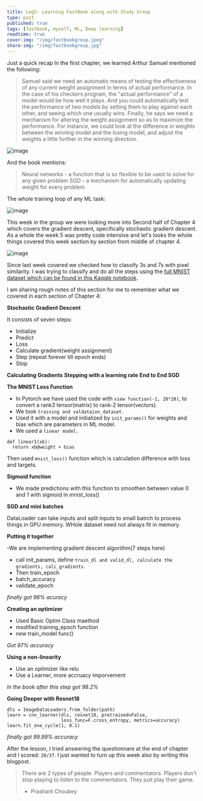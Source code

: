 ```yaml
---
title: Log5- Learning FastBook along with Study Group
type: post
published: true
tags: [fastbook, myself, ML, Deep learning]
readtime: true
cover-img: "/img/fastbookgroup.jpeg"
share-img: "/img/fastbookgroup.jpg"
---
```


Just a quick recap In the first chapter, we learned Arthur Samuel mentioned the following:

> Samuel said we need an automatic means of testing the effectiveness of any current 
> weight assignment in terms of actual performance. In the case of his checkers program,
> the "actual performance" of a model would be how well it plays. And you could 
> automatically test the performance of two models by setting them to play against each other,
> and seeing which one usually wins.
> Finally, he says we need a mechanism for altering the weight assignment so as to maximize the performance.
> For instance, we could look at the difference in weights between the winning model and the losing model,
> and adjust the weights a little further in the winning direction.

![image](https://user-images.githubusercontent.com/24592806/125390450-89cbe880-e3c0-11eb-9cc6-894d8917a345.png)

And the book mentions:

> Neural networks - a function that is so flexible to be used to solve for any given problem
> SGD - a mechanism for automatically updating weight for every problem

The whole training loop of any ML task:

![image](https://user-images.githubusercontent.com/24592806/125390478-951f1400-e3c0-11eb-88c3-d0d15d1de9dc.png)

This week in the group we were looking more into Second half of Chapter 4 which covers the gradient descent,
specifically stochastic gradient descent. As a whole the week 5 was pretty code intensive and let's looks the whole things
covered this week section by section from middle of chapter 4.

![image](https://user-images.githubusercontent.com/24592806/125676337-61d4b9f4-3e2e-4315-b47d-a325746c4ea8.png)

Since last week covered we checked how to classify 3s and 7s with pixel similarity. I was trying to classify and
do all the steps using the [full MNIST dataset which can be found in this Kaggle notebook](https://www.kaggle.com/kurianbenoy/full-mnist-dataset-fastbook-assignment).

I am sharing rough notes of this section for me to remember what we covered in each section of Chapter 4:

**Stochastic Gradient Descent**

It consists of seven steps:
- Initialize
- Predict
- Loss
- Calculate gradient(weight assignment)
- Step (repeat forever till epoch ends)
- Stop

**Calculating Gradients**
**Stepping with a learning rate**
**End to End SGD**

**The MNIST Loss Function**

- In Pytorch we have used the code with `view function(-1, 28*28)`, to convert a rank3 tensor(matrix)
to rank-2 tensor(vectors).
- We took `training and valdataion_dataset`.
- Used it with a model and initialized by `init_params()` for weights and bias which are parameters in ML model.
- We used a `linear model`.

```
def linear1(xb):
  return xb@weight + bias
 ```

Then used `mnist_loss()` function which is calculation difference with loss and targets.

**Sigmoid function**

- We made predictions with this function to smoothen between value 0 and 1 with sigmoid in mnist_loss()

**SGD and mini batches**

DataLoader can take inputs and split inputs to small batrch to process things in GPU memory. WHole dataset need not always fit in memory.

**Putting it together**

-We are implementing gradient descent algorithm(7 steps here)
- call init_params, define `train_dl and valid_dl, calculate the gradients, calc_gradients`.
- Then train_epoch
- batch_accuracy
- validate_epoch

*finally got 96% acuracy*

**Creating an optimizer**

- Used Basic Optim Class maethod
- modified training_epoch function
- new train_model func()

*Got 97% accuracy*

**Using a non-linearity**

- Use an optimizer like relu
- Use a Learner, more accruacy imporvement

*In the book after this step got 98.2%*

**Going Deeper with Resnet18**

```
dls = ImageDataLoaders.from_folder(path)
learn = cnn_learner(dls, resnet18, pretrained=False,
                    loss_func=F.cross_entropy, metrics=accuracy)
learn.fit_one_cycle(1, 0.1)
```

*finally got 99.99% accuracy*


After the lesson, I tried answering the questionnare at the end of chapter and I scored: `20/37`. I just wanted to turn up this week also by writing this blogpost.

> There are 2 types of people. Players and commentators. Players don't stop playing to listen to the commentators. They just play their game. 
> - Prashant Choubey


